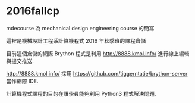 # 2016fallcp

mdecourse 為 mechanical design engineering course 的簡寫

這裡是機械設計工程系計算機程式 2016 年秋季班的課程倉儲

目前這個倉儲的網際 Brython 程式是利用 http://8888.kmol.info/ 進行線上編輯與提交推送.

http://8888.kmol.info/ 採用 https://github.com/tiggerntatie/brython-server 當作網際 IDE.

計算機程式課程的目的在讓學員能夠利用 Python3 程式解決問題.
